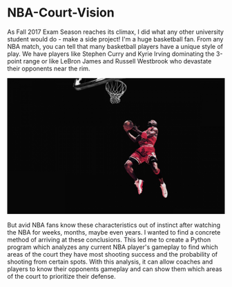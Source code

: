 # NBA-Court-Vision

As Fall 2017 Exam Season reaches its climax, I did what any other university student would do - make a side project! I'm a huge basketball fan. From any NBA match, you can tell that many basketball players have a unique style of play. We have players like Stephen Curry and Kyrie Irving dominating the 3-point range or like LeBron James and Russell Westbrook who devastate their opponents near the rim. 

![Screenshot](Jordan.jpg)

But avid NBA fans know these characteristics out of instinct after watching the NBA for weeks, months, maybe even years. I wanted to find a concrete method of arriving at these conclusions. This led me to create a Python program which analyzes any current NBA player's gameplay to find which areas of the court they have most shooting success and the probability of shooting from certain spots. With this analysis, it can allow coaches and players to know their opponents gameplay and can show them which areas of the court to prioritize their defense.
